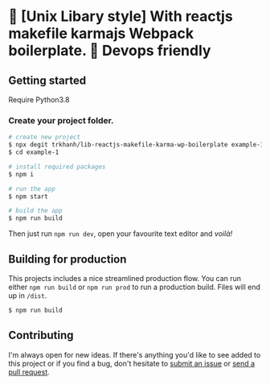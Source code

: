 # 🎁 [Unix Libary style] With reactjs makefile karmajs Webpack boilerplate. 🐳 Devops friendly 


## Getting started

Require Python3.8 

### Create your project folder.

```bash
# create new project
$ npx degit trkhanh/lib-reactjs-makefile-karma-wp-boilerplate example-1
$ cd example-1

# install required packages
$ npm i

# run the app
$ npm start

# build the app
$ npm run build
```

Then just run `npm run dev`, open your favourite text editor and _voilà!_

## Building for production

This projects includes a nice streamlined production flow. You can run either `npm run build` or `npm run prod` to run a production build. Files will end up in `/dist`.

```bash
$ npm run build
```

## Contributing

I'm always open for new ideas. If there's anything you'd like to see added to this project or if you find a bug, don't hesitate to [submit an issue](https://github.com/trkhanh/lib-reactjs-makefile-karma-wp-boilerplate/issues/new) or [send a pull request](https://github.com/trkhanh/lib-reactjs-makefile-karma-wp-boilerplate/pull/new/master).